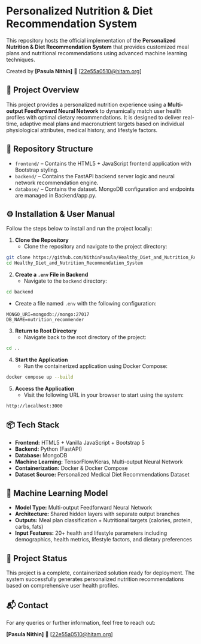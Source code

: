# **Personalized Nutrition & Diet Recommendation System**

This repository hosts the official implementation of the **Personalized Nutrition & Diet Recommendation System** that provides customized meal plans and nutritional recommendations using advanced machine learning techniques.

Created by **[Pasula Nithin]** 📧 [22e55a0510@hitam.org]

## **📌 Project Overview**

This project provides a personalized nutrition experience using a **Multi-output Feedforward Neural Network** to dynamically match user health profiles with optimal dietary recommendations. It is designed to deliver real-time, adaptive meal plans and macronutrient targets based on individual physiological attributes, medical history, and lifestyle factors.

## **📁 Repository Structure**

* `frontend/` – Contains the HTML5 + JavaScript frontend application with Bootstrap styling.
* `backend/` – Contains the FastAPI backend server logic and neural network recommendation engine.
* `database/` – Contains the dataset. MongoDB configuration and endpoints are managed in Backend/app.py.

## **⚙️ Installation & User Manual**

Follow the steps below to install and run the project locally:

1. **Clone the Repository**
   * Clone the repository and navigate to the project directory:

```bash
git clone https://github.com/NithinPasula/Healthy_Diet_and_Nutrition_Recommendation_System.git
cd Healthy_Diet_and_Nutrition_Recommendation_System
```

2. **Create a `.env` File in Backend**
   * Navigate to the `backend` directory:

```bash
cd backend
```

   * Create a file named `.env` with the following configuration:

```
MONGO_URI=mongodb://mongo:27017
DB_NAME=nutrition_recommender
```

3. **Return to Root Directory**
   * Navigate back to the root directory of the project:

```bash
cd ..
```

4. **Start the Application**
   * Run the containerized application using Docker Compose:

```bash
docker compose up --build
```

5. **Access the Application**
   * Visit the following URL in your browser to start using the system:

```
http://localhost:3000
```

## **📦 Tech Stack**

* **Frontend:** HTML5 + Vanilla JavaScript + Bootstrap 5
* **Backend:** Python (FastAPI)
* **Database:** MongoDB
* **Machine Learning:** TensorFlow/Keras, Multi-output Neural Network
* **Containerization:** Docker & Docker Compose
* **Dataset Source:** Personalized Medical Diet Recommendations Dataset

## **🧠 Machine Learning Model**

* **Model Type:** Multi-output Feedforward Neural Network
* **Architecture:** Shared hidden layers with separate output branches
* **Outputs:** Meal plan classification + Nutritional targets (calories, protein, carbs, fats)
* **Input Features:** 20+ health and lifestyle parameters including demographics, health metrics, lifestyle factors, and dietary preferences

## **🚧 Project Status**

This project is a complete, containerized solution ready for deployment. The system successfully generates personalized nutrition recommendations based on comprehensive user health profiles.

## **📬 Contact**

For any queries or further information, feel free to reach out:

**[Pasula Nithin]** 📧 [22e55a0510@hitam.org]
